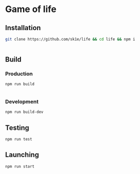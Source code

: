 # Game of life

## Installation

```sh
git clone https://github.com/sk1e/life && cd life && npm i
    
 ```
 
## Build

### Production

```sh
npm run build
    
```


### Development

```sh
npm run build-dev
 ```

## Testing

```sh
npm run test
 ```


## Launching

```sh
npm run start
 ```

